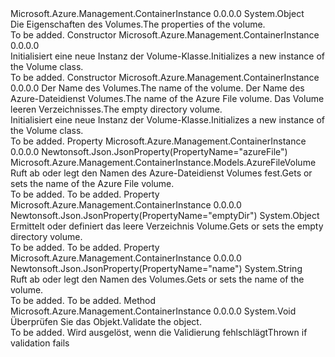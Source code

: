 <Type Name="Volume" FullName="Microsoft.Azure.Management.ContainerInstance.Models.Volume">
  <TypeSignature Language="C#" Value="public class Volume" />
  <TypeSignature Language="ILAsm" Value=".class public auto ansi beforefieldinit Volume extends System.Object" />
  <TypeSignature Language="DocId" Value="T:Microsoft.Azure.Management.ContainerInstance.Models.Volume" />
  <TypeSignature Language="VB.NET" Value="Public Class Volume" />
  <TypeSignature Language="F#" Value="type Volume = class" />
  <AssemblyInfo>
    <AssemblyName>Microsoft.Azure.Management.ContainerInstance</AssemblyName>
    <AssemblyVersion>0.0.0.0</AssemblyVersion>
  </AssemblyInfo>
  <Base>
    <BaseTypeName>System.Object</BaseTypeName>
  </Base>
  <Interfaces />
  <Docs>
    <summary>
            <span data-ttu-id="60a0f-101">Die Eigenschaften des Volumes.</span><span class="sxs-lookup"><span data-stu-id="60a0f-101">The properties of the volume.</span></span>
            </summary>
    <remarks>To be added.</remarks>
  </Docs>
  <Members>
    <Member MemberName=".ctor">
      <MemberSignature Language="C#" Value="public Volume ();" />
      <MemberSignature Language="ILAsm" Value=".method public hidebysig specialname rtspecialname instance void .ctor() cil managed" />
      <MemberSignature Language="DocId" Value="M:Microsoft.Azure.Management.ContainerInstance.Models.Volume.#ctor" />
      <MemberSignature Language="VB.NET" Value="Public Sub New ()" />
      <MemberType>Constructor</MemberType>
      <AssemblyInfo>
        <AssemblyName>Microsoft.Azure.Management.ContainerInstance</AssemblyName>
        <AssemblyVersion>0.0.0.0</AssemblyVersion>
      </AssemblyInfo>
      <Parameters />
      <Docs>
        <summary>
            <span data-ttu-id="60a0f-102">Initialisiert eine neue Instanz der Volume-Klasse.</span><span class="sxs-lookup"><span data-stu-id="60a0f-102">Initializes a new instance of the Volume class.</span></span>
            </summary>
        <remarks>To be added.</remarks>
      </Docs>
    </Member>
    <Member MemberName=".ctor">
      <MemberSignature Language="C#" Value="public Volume (string name, Microsoft.Azure.Management.ContainerInstance.Models.AzureFileVolume azureFile = null, object emptyDir = null);" />
      <MemberSignature Language="ILAsm" Value=".method public hidebysig specialname rtspecialname instance void .ctor(string name, class Microsoft.Azure.Management.ContainerInstance.Models.AzureFileVolume azureFile, object emptyDir) cil managed" />
      <MemberSignature Language="DocId" Value="M:Microsoft.Azure.Management.ContainerInstance.Models.Volume.#ctor(System.String,Microsoft.Azure.Management.ContainerInstance.Models.AzureFileVolume,System.Object)" />
      <MemberSignature Language="VB.NET" Value="Public Sub New (name As String, Optional azureFile As AzureFileVolume = null, Optional emptyDir As Object = null)" />
      <MemberSignature Language="F#" Value="new Microsoft.Azure.Management.ContainerInstance.Models.Volume : string * Microsoft.Azure.Management.ContainerInstance.Models.AzureFileVolume * obj -&gt; Microsoft.Azure.Management.ContainerInstance.Models.Volume" Usage="new Microsoft.Azure.Management.ContainerInstance.Models.Volume (name, azureFile, emptyDir)" />
      <MemberType>Constructor</MemberType>
      <AssemblyInfo>
        <AssemblyName>Microsoft.Azure.Management.ContainerInstance</AssemblyName>
        <AssemblyVersion>0.0.0.0</AssemblyVersion>
      </AssemblyInfo>
      <Parameters>
        <Parameter Name="name" Type="System.String" />
        <Parameter Name="azureFile" Type="Microsoft.Azure.Management.ContainerInstance.Models.AzureFileVolume" />
        <Parameter Name="emptyDir" Type="System.Object" />
      </Parameters>
      <Docs>
        <param name="name"><span data-ttu-id="60a0f-103">Der Name des Volumes.</span><span class="sxs-lookup"><span data-stu-id="60a0f-103">The name of the volume.</span></span></param>
        <param name="azureFile"><span data-ttu-id="60a0f-104">Der Name des Azure-Dateidienst Volumes.</span><span class="sxs-lookup"><span data-stu-id="60a0f-104">The name of the Azure File volume.</span></span></param>
        <param name="emptyDir"><span data-ttu-id="60a0f-105">Das Volume leeren Verzeichnisses.</span><span class="sxs-lookup"><span data-stu-id="60a0f-105">The empty directory volume.</span></span></param>
        <summary>
            <span data-ttu-id="60a0f-106">Initialisiert eine neue Instanz der Volume-Klasse.</span><span class="sxs-lookup"><span data-stu-id="60a0f-106">Initializes a new instance of the Volume class.</span></span>
            </summary>
        <remarks>To be added.</remarks>
      </Docs>
    </Member>
    <Member MemberName="AzureFile">
      <MemberSignature Language="C#" Value="public Microsoft.Azure.Management.ContainerInstance.Models.AzureFileVolume AzureFile { get; set; }" />
      <MemberSignature Language="ILAsm" Value=".property instance class Microsoft.Azure.Management.ContainerInstance.Models.AzureFileVolume AzureFile" />
      <MemberSignature Language="DocId" Value="P:Microsoft.Azure.Management.ContainerInstance.Models.Volume.AzureFile" />
      <MemberSignature Language="VB.NET" Value="Public Property AzureFile As AzureFileVolume" />
      <MemberSignature Language="F#" Value="member this.AzureFile : Microsoft.Azure.Management.ContainerInstance.Models.AzureFileVolume with get, set" Usage="Microsoft.Azure.Management.ContainerInstance.Models.Volume.AzureFile" />
      <MemberType>Property</MemberType>
      <AssemblyInfo>
        <AssemblyName>Microsoft.Azure.Management.ContainerInstance</AssemblyName>
        <AssemblyVersion>0.0.0.0</AssemblyVersion>
      </AssemblyInfo>
      <Attributes>
        <Attribute>
          <AttributeName>Newtonsoft.Json.JsonProperty(PropertyName="azureFile")</AttributeName>
        </Attribute>
      </Attributes>
      <ReturnValue>
        <ReturnType>Microsoft.Azure.Management.ContainerInstance.Models.AzureFileVolume</ReturnType>
      </ReturnValue>
      <Docs>
        <summary>
            <span data-ttu-id="60a0f-107">Ruft ab oder legt den Namen des Azure-Dateidienst Volumes fest.</span><span class="sxs-lookup"><span data-stu-id="60a0f-107">Gets or sets the name of the Azure File volume.</span></span>
            </summary>
        <value>To be added.</value>
        <remarks>To be added.</remarks>
      </Docs>
    </Member>
    <Member MemberName="EmptyDir">
      <MemberSignature Language="C#" Value="public object EmptyDir { get; set; }" />
      <MemberSignature Language="ILAsm" Value=".property instance object EmptyDir" />
      <MemberSignature Language="DocId" Value="P:Microsoft.Azure.Management.ContainerInstance.Models.Volume.EmptyDir" />
      <MemberSignature Language="VB.NET" Value="Public Property EmptyDir As Object" />
      <MemberSignature Language="F#" Value="member this.EmptyDir : obj with get, set" Usage="Microsoft.Azure.Management.ContainerInstance.Models.Volume.EmptyDir" />
      <MemberType>Property</MemberType>
      <AssemblyInfo>
        <AssemblyName>Microsoft.Azure.Management.ContainerInstance</AssemblyName>
        <AssemblyVersion>0.0.0.0</AssemblyVersion>
      </AssemblyInfo>
      <Attributes>
        <Attribute>
          <AttributeName>Newtonsoft.Json.JsonProperty(PropertyName="emptyDir")</AttributeName>
        </Attribute>
      </Attributes>
      <ReturnValue>
        <ReturnType>System.Object</ReturnType>
      </ReturnValue>
      <Docs>
        <summary>
            <span data-ttu-id="60a0f-108">Ermittelt oder definiert das leere Verzeichnis Volume.</span><span class="sxs-lookup"><span data-stu-id="60a0f-108">Gets or sets the empty directory volume.</span></span>
            </summary>
        <value>To be added.</value>
        <remarks>To be added.</remarks>
      </Docs>
    </Member>
    <Member MemberName="Name">
      <MemberSignature Language="C#" Value="public string Name { get; set; }" />
      <MemberSignature Language="ILAsm" Value=".property instance string Name" />
      <MemberSignature Language="DocId" Value="P:Microsoft.Azure.Management.ContainerInstance.Models.Volume.Name" />
      <MemberSignature Language="VB.NET" Value="Public Property Name As String" />
      <MemberSignature Language="F#" Value="member this.Name : string with get, set" Usage="Microsoft.Azure.Management.ContainerInstance.Models.Volume.Name" />
      <MemberType>Property</MemberType>
      <AssemblyInfo>
        <AssemblyName>Microsoft.Azure.Management.ContainerInstance</AssemblyName>
        <AssemblyVersion>0.0.0.0</AssemblyVersion>
      </AssemblyInfo>
      <Attributes>
        <Attribute>
          <AttributeName>Newtonsoft.Json.JsonProperty(PropertyName="name")</AttributeName>
        </Attribute>
      </Attributes>
      <ReturnValue>
        <ReturnType>System.String</ReturnType>
      </ReturnValue>
      <Docs>
        <summary>
            <span data-ttu-id="60a0f-109">Ruft ab oder legt den Namen des Volumes.</span><span class="sxs-lookup"><span data-stu-id="60a0f-109">Gets or sets the name of the volume.</span></span>
            </summary>
        <value>To be added.</value>
        <remarks>To be added.</remarks>
      </Docs>
    </Member>
    <Member MemberName="Validate">
      <MemberSignature Language="C#" Value="public virtual void Validate ();" />
      <MemberSignature Language="ILAsm" Value=".method public hidebysig newslot virtual instance void Validate() cil managed" />
      <MemberSignature Language="DocId" Value="M:Microsoft.Azure.Management.ContainerInstance.Models.Volume.Validate" />
      <MemberSignature Language="VB.NET" Value="Public Overridable Sub Validate ()" />
      <MemberSignature Language="F#" Value="abstract member Validate : unit -&gt; unit&#xA;override this.Validate : unit -&gt; unit" Usage="volume.Validate " />
      <MemberType>Method</MemberType>
      <AssemblyInfo>
        <AssemblyName>Microsoft.Azure.Management.ContainerInstance</AssemblyName>
        <AssemblyVersion>0.0.0.0</AssemblyVersion>
      </AssemblyInfo>
      <ReturnValue>
        <ReturnType>System.Void</ReturnType>
      </ReturnValue>
      <Parameters />
      <Docs>
        <summary>
            <span data-ttu-id="60a0f-110">Überprüfen Sie das Objekt.</span><span class="sxs-lookup"><span data-stu-id="60a0f-110">Validate the object.</span></span>
            </summary>
        <remarks>To be added.</remarks>
        <exception cref="T:Microsoft.Rest.ValidationException">
            <span data-ttu-id="60a0f-111">Wird ausgelöst, wenn die Validierung fehlschlägt</span><span class="sxs-lookup"><span data-stu-id="60a0f-111">Thrown if validation fails</span></span>
            </exception>
      </Docs>
    </Member>
  </Members>
</Type>
